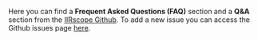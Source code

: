 Here you can find a **Frequent Asked Questions (FAQ)** section and a **Q&A** section from the [IIRscope Github](https://github.com/AmiryousefiLab/IIRscope). To add a new issue you can access the Github issues page [here](https://github.com/AmiryousefiLab/IIRscope/issues).